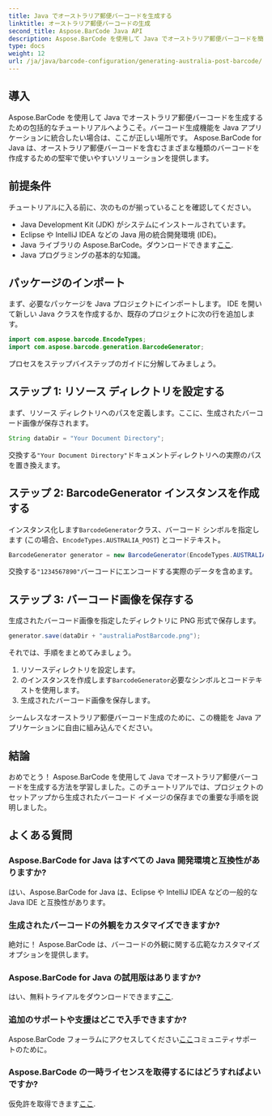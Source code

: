```yaml
---
title: Java でオーストラリア郵便バーコードを生成する
linktitle: オーストラリア郵便バーコードの生成
second_title: Aspose.BarCode Java API
description: Aspose.BarCode を使用して Java でオーストラリア郵便バーコードを簡単に生成します。シームレスな統合については、段階的なチュートリアルに従ってください。
type: docs
weight: 12
url: /ja/java/barcode-configuration/generating-australia-post-barcode/
---
```


## 導入

Aspose.BarCode を使用して Java でオーストラリア郵便バーコードを生成するための包括的なチュートリアルへようこそ。バーコード生成機能を Java アプリケーションに統合したい場合は、ここが正しい場所です。 Aspose.BarCode for Java は、オーストラリア郵便バーコードを含むさまざまな種類のバーコードを作成するための堅牢で使いやすいソリューションを提供します。

## 前提条件

チュートリアルに入る前に、次のものが揃っていることを確認してください。

- Java Development Kit (JDK) がシステムにインストールされています。
- Eclipse や IntelliJ IDEA などの Java 用の統合開発環境 (IDE)。
-  Java ライブラリの Aspose.BarCode。ダウンロードできます[ここ](https://releases.aspose.com/barcode/java/).
- Java プログラミングの基本的な知識。

## パッケージのインポート

まず、必要なパッケージを Java プロジェクトにインポートします。 IDE を開いて新しい Java クラスを作成するか、既存のプロジェクトに次の行を追加します。

```java
import com.aspose.barcode.EncodeTypes;
import com.aspose.barcode.generation.BarcodeGenerator;
```

プロセスをステップバイステップのガイドに分解してみましょう。

## ステップ 1: リソース ディレクトリを設定する

まず、リソース ディレクトリへのパスを定義します。ここに、生成されたバーコード画像が保存されます。

```java
String dataDir = "Your Document Directory";
```

交換する`"Your Document Directory"`ドキュメントディレクトリへの実際のパスを置き換えます。

## ステップ 2: BarcodeGenerator インスタンスを作成する

インスタンス化します`BarcodeGenerator`クラス、バーコード シンボルを指定します (この場合、`EncodeTypes.AUSTRALIA_POST`) とコードテキスト。

```java
BarcodeGenerator generator = new BarcodeGenerator(EncodeTypes.AUSTRALIA_POST, "1234567890");
```

交換する`"1234567890"`バーコードにエンコードする実際のデータを含めます。

## ステップ 3: バーコード画像を保存する

生成されたバーコード画像を指定したディレクトリに PNG 形式で保存します。

```java
generator.save(dataDir + "australiaPostBarcode.png");
```

それでは、手順をまとめてみましょう。

1. リソースディレクトリを設定します。
2. のインスタンスを作成します`BarcodeGenerator`必要なシンボルとコードテキストを使用します。
3. 生成されたバーコード画像を保存します。

シームレスなオーストラリア郵便バーコード生成のために、この機能を Java アプリケーションに自由に組み込んでください。

## 結論

おめでとう！ Aspose.BarCode を使用して Java でオーストラリア郵便バーコードを生成する方法を学習しました。このチュートリアルでは、プロジェクトのセットアップから生成されたバーコード イメージの保存までの重要な手順を説明しました。

## よくある質問

### Aspose.BarCode for Java はすべての Java 開発環境と互換性がありますか?
はい、Aspose.BarCode for Java は、Eclipse や IntelliJ IDEA などの一般的な Java IDE と互換性があります。

### 生成されたバーコードの外観をカスタマイズできますか?
絶対に！ Aspose.BarCode は、バーコードの外観に関する広範なカスタマイズ オプションを提供します。

### Aspose.BarCode for Java の試用版はありますか?
はい、無料トライアルをダウンロードできます[ここ](https://releases.aspose.com/).

### 追加のサポートや支援はどこで入手できますか?
 Aspose.BarCode フォーラムにアクセスしてください[ここ](https://forum.aspose.com/c/barcode/13)コミュニティサポートのために。

### Aspose.BarCode の一時ライセンスを取得するにはどうすればよいですか?
仮免許を取得できます[ここ](https://purchase.aspose.com/temporary-license/).